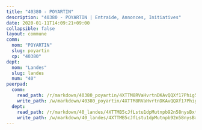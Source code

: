 ```yaml
---
title: "40380 - POYARTIN"
description: "40380 - POYARTIN | Entraide, Annonces, Initiatives"
date: 2020-01-11T14:09:21+09:00
collapsible: false
layout: commune
comm:
  nom: "POYARTIN"
  slug: poyartin
  cp: "40380"
dept:
  nom: "Landes"
  slug: landes
  num: "40"
peerpad:
  comm:
    read_path: /r/markdown/40380_poyartin/4XTTM8RVaHvrtnDKAvQQXf17Phig5sgTwkF7fEW8fDovr5Z6w
    write_path: /w/markdown/40380_poyartin/4XTTM8RVaHvrtnDKAvQQXf17Phig5sgTwkF7fEW8fDovr5Z6w-K3TgTx3sCgwpLQvKUyPR4mCXoxfEPVhGL9o6crLt96X9hvpjzWByyatkMpbBzyPSCjaaWdpaEmsviiWthEKhyzEcuDcjh2vRGwaPsqp69mGKLjfXMZxtdJcVXcAcyCCcG2XuNydR
  dept:
    read_path: /r/markdown/40_landes/4XTTMB5cJfLstu1dpMutnpb92n58nysBxt2LvNHp8iFa2he7h
    write_path: /w/markdown/40_landes/4XTTMB5cJfLstu1dpMutnpb92n58nysBxt2LvNHp8iFa2he7h-K3TgUvrqNj5GqBsxRXbDQxXTucun7uHSVZWT5C8CgQNaESTTE4cfR63JCubPGiKkKruc9dwpRJsb8aWPbJoGCdC5JVr33cPSqpb1rkjpoPrBPEdrj3zMya2yHWSYgr5GG1nyDstK
---
```


